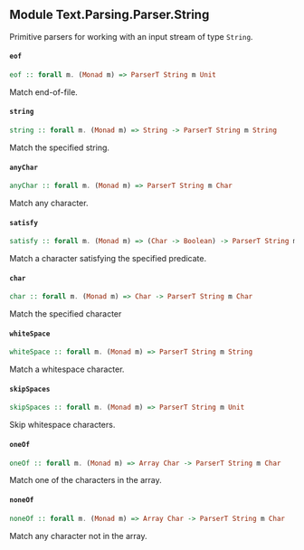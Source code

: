 ## Module Text.Parsing.Parser.String

Primitive parsers for working with an input stream of type `String`.

#### `eof`

``` purescript
eof :: forall m. (Monad m) => ParserT String m Unit
```

Match end-of-file.

#### `string`

``` purescript
string :: forall m. (Monad m) => String -> ParserT String m String
```

Match the specified string.

#### `anyChar`

``` purescript
anyChar :: forall m. (Monad m) => ParserT String m Char
```

Match any character.

#### `satisfy`

``` purescript
satisfy :: forall m. (Monad m) => (Char -> Boolean) -> ParserT String m Char
```

Match a character satisfying the specified predicate.

#### `char`

``` purescript
char :: forall m. (Monad m) => Char -> ParserT String m Char
```

Match the specified character

#### `whiteSpace`

``` purescript
whiteSpace :: forall m. (Monad m) => ParserT String m String
```

Match a whitespace character.

#### `skipSpaces`

``` purescript
skipSpaces :: forall m. (Monad m) => ParserT String m Unit
```

Skip whitespace characters.

#### `oneOf`

``` purescript
oneOf :: forall m. (Monad m) => Array Char -> ParserT String m Char
```

Match one of the characters in the array.

#### `noneOf`

``` purescript
noneOf :: forall m. (Monad m) => Array Char -> ParserT String m Char
```

Match any character not in the array.



